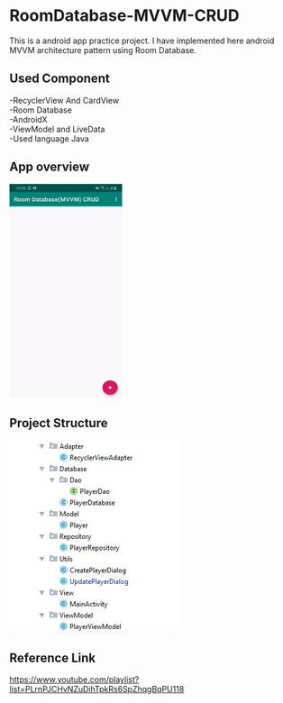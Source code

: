 # RoomDatabase-MVVM-CRUD
This is a android app practice project. I have implemented here android MVVM architecture pattern using Room Database.

## Used Component
-RecyclerView And CardView <br/>
-Room Database <br/>
-AndroidX <br/>
-ViewModel and LiveData <br/>
-Used language Java

## App overview 
<img src="demo.gif" width="200" height="380">

## Project Structure 
<img src="Capture.JPG">

## Reference Link
https://www.youtube.com/playlist?list=PLrnPJCHvNZuDihTpkRs6SpZhqgBqPU118
